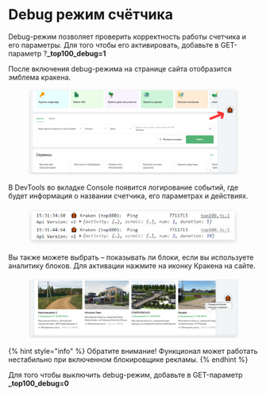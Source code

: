 # Debug режим счётчика

Debug-режим позволяет проверить корректность работы счетчика и его параметры. Для того чтобы его активировать, добавьте в GET-параметр ?**\_top100\_debug=1**

После включения debug-режима на странице сайта отобразится эмблема кракена.

<figure><img src="../../.gitbook/assets/1.png" alt=""><figcaption></figcaption></figure>

В DevTools во вкладке Console появится логирование событий, где будет информация о названии счетчика, его параметрах и действиях.

<figure><img src="../../.gitbook/assets/2 (1).png" alt=""><figcaption></figcaption></figure>

Вы также можете выбрать – показывать ли блоки, если вы используете аналитику блоков. Для активации нажмите на иконку Кракена на сайте.

<figure><img src="../../.gitbook/assets/3 (1).png" alt=""><figcaption></figcaption></figure>

{% hint style="info" %}
Обратите внимание! Функционал может работать нестабильно при включенном блокировщике рекламы.
{% endhint %}

Для того чтобы выключить debug-режим, добавьте в GET-параметр **\_top100\_debug=0**
